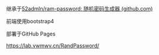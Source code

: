 继承于[52admln/ram-password: 随机密码生成器 (github.com)](https://github.com/52admln/ram-password)

前端使用bootstrap4

部署于GitHub Pages

https://lab.vwmwv.cn/RandPassword/
